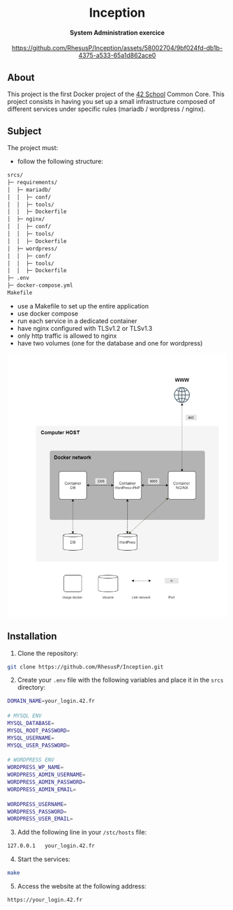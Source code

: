 <div align="center">

# Inception

#### System Administration exercice

https://github.com/RhesusP/Inception/assets/58002704/9bf024fd-db1b-4375-a533-65a1d862ace0

</div>

## About

This project is the first Docker project of the [42 School](https://42.fr/en/homepage/) Common Core. This project consists in having you set up a small infrastructure composed of different services under specific rules (mariadb / wordpress / nginx).

## Subject

The project must:
- follow the following structure:
```txt
srcs/
├─ requirements/
│  ├─ mariadb/
│  │  ├─ conf/
│  │  ├─ tools/
│  │  ├─ Dockerfile
│  ├─ nginx/
│  │  ├─ conf/
│  │  ├─ tools/
│  │  ├─ Dockerfile
│  ├─ wordpress/
│  │  ├─ conf/
│  │  ├─ tools/
│  │  ├─ Dockerfile
├─ .env
├─ docker-compose.yml
Makefile
```
- use a Makefile to set up the entire application
- use docker compose
- run each service in a dedicated container
- have nginx configured with TLSv1.2 or TLSv1.3
- only http traffic is allowed to nginx
- have two volumes (one for the database and one for wordpress)

<div align="center">
<img src="./doc/architecture.png">
</div>

## Installation

1. Clone the repository:
```bash
git clone https://github.com/RhesusP/Inception.git
```

2. Create your `.env` file with the following variables and place it in the `srcs` directory:
```bash
DOMAIN_NAME=your_login.42.fr

# MYSQL ENV
MYSQL_DATABASE=
MYSQL_ROOT_PASSWORD=
MYSQL_USERNAME=
MYSQL_USER_PASSWORD=

# WORDPRESS ENV
WORDPRESS_WP_NAME=
WORDPRESS_ADMIN_USERNAME=
WORDPRESS_ADMIN_PASSWORD=
WORDPRESS_ADMIN_EMAIL=

WORDPRESS_USERNAME=
WORDPRESS_PASSWORD=
WORDPRESS_USER_EMAIL=
```

3. Add the following line in your `/stc/hosts` file:
```txt
127.0.0.1	your_login.42.fr
```

4. Start the services:
```bash
make
```

5. Access the website at the following address:
```txt
https://your_login.42.fr
```
